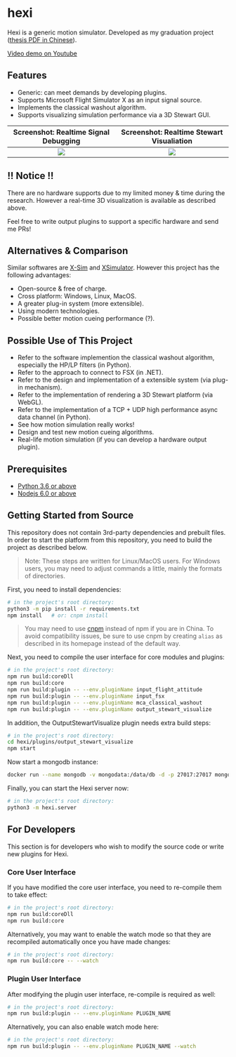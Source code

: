 # hexi
Hexi is a generic motion simulator. Developed as my graduation project ([thesis PDF in Chinese](./resources/thesis.pdf)).

[Video demo on Youtube](https://youtu.be/wAmHUI8TY4Q)

## Features

- Generic: can meet demands by developing plugins.
- Supports Microsoft Flight Simulator X as an input signal source.
- Implements the classical washout algorithm.
- Supports visualizing simulation performance via a 3D Stewart GUI.

|  Screenshot: Realtime Signal Debugging   | Screenshot: Realtime Stewart Visualiation |
| :--------------------------------------: | :--------------------------------------: |
| ![](./resources/visualization_input_signal.png) | ![](./resources/visualization_result.png) |

## !! Notice !!

There are no hardware supports due to my limited money & time during the research. However a real-time 3D visualization is available as described above.

Feel free to write output plugins to support a specific hardware and send me PRs!

## Alternatives & Comparison

Similar softwares are [X-Sim](http://www.x-sim.de/forum/portal.php) and [XSimulator](https://www.xsimulator.net/). However this project has the following advantages:

- Open-source & free of charge.
- Cross platform: Windows, Linux, MacOS.
- A greater plug-in system (more extensible).
- Using modern technologies.
- Possible better motion cueing performance (?).

## Possible Use of This Project

- Refer to the software implemention the classical washout algorithm, especially the HP/LP filters (in Python).
- Refer to the approach to connect to FSX (in .NET).
- Refer to the design and implementation of a extensible system (via plug-in mechanism).
- Refer to the implementation of rendering a 3D Stewart platform (via WebGL).
- Refer to the implementation of a TCP + UDP high performance async data channel (in Python).
- See how motion simulation really works!
- Design and test new motion cueing algorithms.
- Real-life motion simulation (if you can develop a hardware output plugin).

## Prerequisites

- [Python 3.6 or above](https://www.python.org/downloads/)
- [Nodejs 6.0 or above](https://nodejs.org/en/download/)

## Getting Started from Source

This repository does not contain 3rd-party dependencies and prebuilt files. In order to start the platform from this repository, you need to build the project as described below.

> Note: These steps are written for Linux/MacOS users. For Windows users, you may need to adjust commands a little, mainly the formats of directories.

First, you need to install dependencies:

```bash
# in the project's root directory:
python3 -m pip install -r requirements.txt
npm install   # or: cnpm install
```

> You may need to use [cnpm](https://npm.taobao.org/) instead of npm if you are in China. To avoid compatibility issues, be sure to use cnpm by creating `alias` as described in its homepage instead of the default way.

Next, you need to compile the user interface for core modules and plugins:

```bash
# in the project's root directory:
npm run build:coreDll
npm run build:core
npm run build:plugin -- --env.pluginName input_flight_attitude
npm run build:plugin -- --env.pluginName input_fsx
npm run build:plugin -- --env.pluginName mca_classical_washout
npm run build:plugin -- --env.pluginName output_stewart_visualize
```

In addition, the OutputStewartVisualize plugin needs extra build steps:

```bash
# in the project's root directory:
cd hexi/plugins/output_stewart_visualize
npm start
```

Now start a mongodb instance:
```bash
docker run --name mongodb -v mongodata:/data/db -d -p 27017:27017 mongo
```

Finally, you can start the Hexi server now:

```bash
# in the project's root directory:
python3 -m hexi.server
```

## For Developers

This section is for developers who wish to modify the source code or write new plugins for Hexi.

### Core User Interface

If you have modified the core user interface, you need to re-compile them to take effect:

```bash
# in the project's root directory:
npm run build:coreDll
npm run build:core
```

Alternatively, you may want to enable the watch mode so that they are recompiled automatically once you have made changes:

```bash
# in the project's root directory:
npm run build:core -- --watch
```

### Plugin User Interface

After modifying the plugin user interface, re-compile is required as well:

```bash
# in the project's root directory:
npm run build:plugin -- --env.pluginName PLUGIN_NAME
```

Alternatively, you can also enable watch mode here:

```bash
# in the project's root directory:
npm run build:plugin -- --env.pluginName PLUGIN_NAME --watch
```

